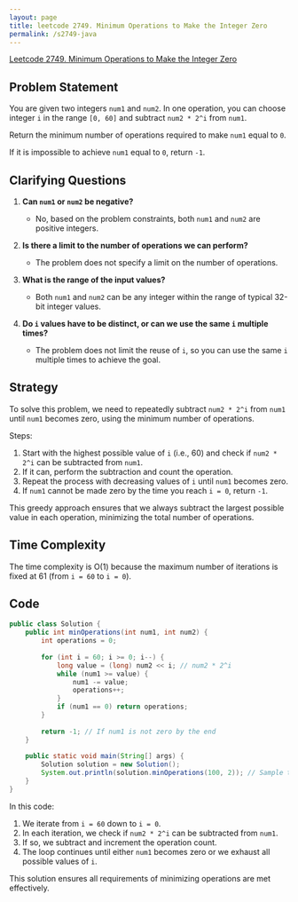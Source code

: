 ```yaml
---
layout: page
title: leetcode 2749. Minimum Operations to Make the Integer Zero
permalink: /s2749-java
---
```

[Leetcode 2749. Minimum Operations to Make the Integer Zero](https://algoadvance.github.io/algoadvance/l2749)
## Problem Statement

You are given two integers `num1` and `num2`. In one operation, you can choose integer `i` in the range `[0, 60]` and subtract `num2 * 2^i` from `num1`.

Return the minimum number of operations required to make `num1` equal to `0`.

If it is impossible to achieve `num1` equal to `0`, return `-1`.

## Clarifying Questions

1. **Can `num1` or `num2` be negative?**
   - No, based on the problem constraints, both `num1` and `num2` are positive integers.
   
2. **Is there a limit to the number of operations we can perform?**
   - The problem does not specify a limit on the number of operations.

3. **What is the range of the input values?**
   - Both `num1` and `num2` can be any integer within the range of typical 32-bit integer values.

4. **Do `i` values have to be distinct, or can we use the same `i` multiple times?**
   - The problem does not limit the reuse of `i`, so you can use the same `i` multiple times to achieve the goal.

## Strategy

To solve this problem, we need to repeatedly subtract `num2 * 2^i` from `num1` until `num1` becomes zero, using the minimum number of operations.

Steps:
1. Start with the highest possible value of `i` (i.e., 60) and check if `num2 * 2^i` can be subtracted from `num1`.
2. If it can, perform the subtraction and count the operation.
3. Repeat the process with decreasing values of `i` until `num1` becomes zero.
4. If `num1` cannot be made zero by the time you reach `i = 0`, return `-1`.

This greedy approach ensures that we always subtract the largest possible value in each operation, minimizing the total number of operations.

## Time Complexity

The time complexity is O(1) because the maximum number of iterations is fixed at 61 (from `i = 60` to `i = 0`).

## Code

```java
public class Solution {
    public int minOperations(int num1, int num2) {
        int operations = 0;
        
        for (int i = 60; i >= 0; i--) {
            long value = (long) num2 << i; // num2 * 2^i
            while (num1 >= value) {
                num1 -= value;
                operations++;
            }
            if (num1 == 0) return operations;
        }
        
        return -1; // If num1 is not zero by the end
    }
    
    public static void main(String[] args) {
        Solution solution = new Solution();
        System.out.println(solution.minOperations(100, 2)); // Sample test case
    }
}
```

In this code:
1. We iterate from `i = 60` down to `i = 0`.
2. In each iteration, we check if `num2 * 2^i` can be subtracted from `num1`.
3. If so, we subtract and increment the operation count.
4. The loop continues until either `num1` becomes zero or we exhaust all possible values of `i`.

This solution ensures all requirements of minimizing operations are met effectively.